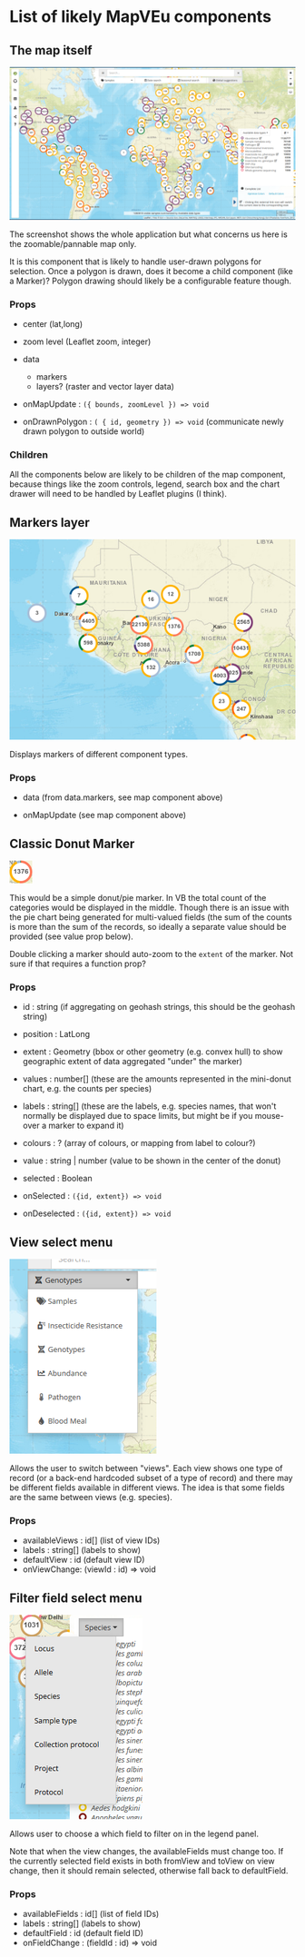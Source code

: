 # List of likely MapVEu components

## The map itself

![map component screenshot](images/map-component.png)

The screenshot shows the whole application but what concerns us here is the zoomable/pannable map only.

It is this component that is likely to handle user-drawn polygons for
selection.  Once a polygon is drawn, does it become a child component
(like a Marker)?  Polygon drawing should likely be a configurable feature though.

### Props

* center (lat,long)
* zoom level (Leaflet zoom, integer)
* data
  * markers
  * layers? (raster and vector layer data)

* onMapUpdate : `({ bounds, zoomLevel }) => void` 
* onDrawnPolygon : `( { id, geometry }) => void`  (communicate newly drawn polygon to outside world)

### Children

All the components below are likely to be children of the map
component, because things like the zoom controls, legend, search box
and the chart drawer will need to be handled by Leaflet plugins (I think).


## Markers layer

![markers screenshot](images/markers.png)

Displays markers of different component types.

### Props

* data (from data.markers, see map component above)

* onMapUpdate (see map component above)

## Classic Donut Marker

![markers screenshot](images/classic-donut-marker.png)

This would be a simple donut/pie marker.  In VB the total count of the
categories would be displayed in the middle.  Though there is an issue
with the pie chart being generated for multi-valued fields (the sum of
the counts is more than the sum of the records, so ideally a separate
value should be provided (see value prop below).

Double clicking a marker should auto-zoom to the `extent` of the marker.
Not sure if that requires a function prop?

### Props

* id : string (if aggregating on geohash strings, this should be the geohash string)
* position : LatLong
* extent : Geometry (bbox or other geometry (e.g. convex hull) to show geographic extent of data aggregated "under" the marker)
* values : number[] (these are the amounts represented in the mini-donut chart, e.g. the counts per species)
* labels : string[] (these are the labels, e.g. species names, that won't normally be displayed due to space limits, but might be if you mouse-over a marker to expand it)
* colours : ?  (array of colours, or mapping from label to colour?)
* value : string | number (value to be shown in the center of the donut)
* selected : Boolean

* onSelected : `({id, extent}) => void`
* onDeselected : `({id, extent}) => void`



## View select menu

![markers screenshot](images/view-select.png)

Allows the user to switch between "views".  Each view shows one type
of record (or a back-end hardcoded subset of a type of record) and
there may be different fields available in different views.  The idea
is that some fields are the same between views (e.g. species).

### Props

* availableViews : id[]  (list of view IDs)
* labels : string[]      (labels to show)
* defaultView : id       (default view ID)
* onViewChange: (viewId : id) => void


## Filter field select menu

![markers screenshot](images/filter-field-select.png)

Allows user to choose a which field to filter on in the legend panel.

Note that when the view changes, the availableFields must change too.
If the currently selected field exists in both fromView and toView on
view change, then it should remain selected, otherwise fall back to
defaultField.

### Props

* availableFields : id[]  (list of field IDs)
* labels : string[]       (labels to show)
* defaultField : id       (default field ID)
* onFieldChange : (fieldId : id) => void




